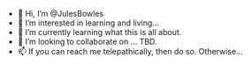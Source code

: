 - 👋 Hi, I’m @JulesBowles
- 👀 I’m interested in learning and living...
- 🌱 I’m currently learning what this is all about.
- 💞️ I’m looking to collaborate on ... TBD.
- 📫 If you can reach me telepathically, then do so. Otherwise...

<!---
JulesBowles/JulesBowles is a ✨ special ✨ repository because its `README.md` (this file) appears on your GitHub profile.
You can click the Preview link to take a look at your changes.
--->
